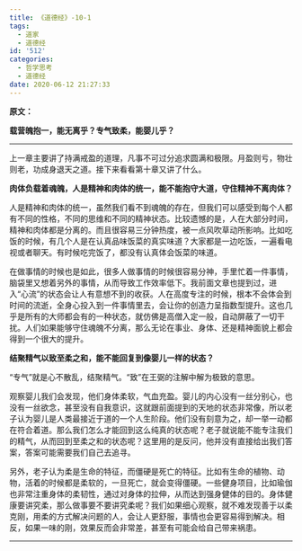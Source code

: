 ```yaml
---
title: 《道德经》-10-1
tags:
  - 道家
  - 道德经
id: '512'
categories:
  - 哲学思考
  - 道德经
date: 2020-06-12 21:27:33
---
```


**原文：**

**载营魄抱一，能无离乎？专气致柔，能婴儿乎？**
<!-- more -->
* * *

上一章主要讲了持满戒盈的道理，凡事不可过分追求圆满和极限。月盈则亏，物壮则老，功成身退天之道。接下来看看第十章又讲了什么。

**肉体负载着魂魄，人是精神和肉体的统一，能不能抱守大道，守住精神不离肉体？**

人是精神和肉体的统一，虽然我们看不到魂魄的存在，但我们可以感受到每个人都有不同的性格，不同的思维和不同的精神状态。比较遗憾的是，人在大部分时间，精神和肉体都是分离的。而且很容易三分钟热度，被一点风吹草动所影响。比如吃饭的时候，有几个人是在认真品味饭菜的真实味道？大家都是一边吃饭，一遍看电视或者聊天。有时候吃完饭了，都没有认真体会饭菜的味道。

在做事情的时候也是如此，很多人做事情的时候很容易分神，手里忙着一件事情，脑袋里又想着另外的事情，从而导致工作效率低下。我前面文章也提到过，进入“心流”的状态会让人有意想不到的收获。人在高度专注的时候，根本不会体会到时间的流逝，全身心投入到一件事情里去，会让你的创造力呈指数型提升。这也几乎是所有的大师都会有的一种状态，就仿佛是高僧入定一般，自动屏蔽了一切干扰。人们如果能够守住魂魄不分离，那么无论在事业、身体、还是精神面貌上都会得到一个很大的提升。

**结聚精气以致至柔之和，能不能回复到像婴儿一样的状态？**

“专气”就是心不散乱，结聚精气。“致”在王弼的注解中解为极致的意思。

观察婴儿我们会发现，他们身体柔软，气血充盈。婴儿的内心没有一丝分别心，也没有一丝欲念，甚至没有自我意识，这就跟前面提到的天地的状态非常像，所以老子认为婴儿是人类最接近于道的一个人生阶段。他们没有刻意为之，却一举一动都在符合着道。那么我们怎么才能回到这么纯真的状态呢？老子就说能不能专注我们的精气，从而回到至柔之和的状态呢？这里用的是反问，他并没有直接给出我们答案，答案可能需要我们自己去追寻。

另外，老子认为柔是生命的特征，而僵硬是死亡的特征。比如有生命的植物、动物，活着的时候都是柔软的，一旦死亡，就会变得僵硬。一些健身项目，比如瑜伽也非常注重身体的柔韧性，通过对身体的拉伸，从而达到强身健体的目的。身体健康要讲究柔，那么做事要不要讲究柔呢？我们如果细心观察，就不难发现善于以柔克刚，用柔的方式解决问题的人，会让人更舒服，事情也会更容易得到解决。相反，如果一味的刚，效果反而会非常差，甚至有可能会给自己带来祸患。

* * *

